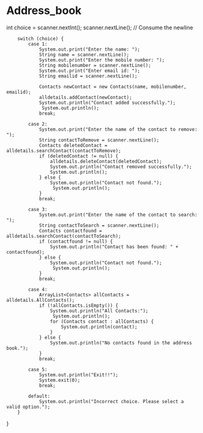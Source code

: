 # Address_book
int choice = scanner.nextInt();
        scanner.nextLine(); // Consume the newline

        switch (choice) {
            case 1:
                System.out.print("Enter the name: ");
                String name = scanner.nextLine();
                System.out.print("Enter the mobile number: ");
                String mobilenumber = scanner.nextLine();
                System.out.print("Enter email id: ");
                String emailid = scanner.nextLine();

                Contacts newContact = new Contacts(name, mobilenumber, emailid);
                alldetails.addContact(newContact);
                System.out.println("Contact added successfully.");
                 System.out.println();
                break;

            case 2:
                System.out.print("Enter the name of the contact to remove: ");
                String contactToRemove = scanner.nextLine();
                Contacts deletedContact = alldetails.searchContact(contactToRemove);
                if (deletedContact != null) {
                    alldetails.deleteContact(deletedContact);
                    System.out.println("Contact removed successfully.");
                    System.out.println();
                } else {
                    System.out.println("Contact not found.");
                     System.out.println();
                }
                break;

            case 3:
                System.out.print("Enter the name of the contact to search: ");
                String contactToSearch = scanner.nextLine();
                Contacts contactfound = alldetails.searchContact(contactToSearch);
                if (contactfound != null) {
                    System.out.println("Contact has been found: " + contactfound);
                } else {
                    System.out.println("Contact not found.");
                     System.out.println();
                }
                break;

            case 4:
                ArrayList<Contacts> allContacts = alldetails.AllContacts();
                if (!allContacts.isEmpty()) {
                    System.out.println("All Contacts:");
                     System.out.println();
                    for (Contacts contact : allContacts) {
                        System.out.println(contact);
                    }
                } else {
                    System.out.println("No contacts found in the address book.");
                }
                break;

            case 5:
                System.out.println("Exit!!");
                System.exit(0);
                break;

            default:
                System.out.println("Incorrect choice. Please select a valid option.");
        }
}
